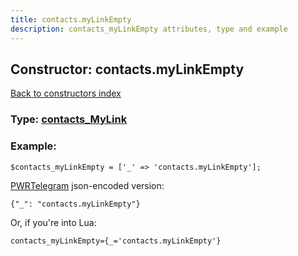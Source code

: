 ```yaml
---
title: contacts.myLinkEmpty
description: contacts_myLinkEmpty attributes, type and example
---
```

## Constructor: contacts.myLinkEmpty  
[Back to constructors index](index.md)






### Type: [contacts\_MyLink](../types/contacts_MyLink.md)


### Example:

```
$contacts_myLinkEmpty = ['_' => 'contacts.myLinkEmpty'];
```  

[PWRTelegram](https://pwrtelegram.xyz) json-encoded version:

```
{"_": "contacts.myLinkEmpty"}
```


Or, if you're into Lua:  


```
contacts_myLinkEmpty={_='contacts.myLinkEmpty'}

```


